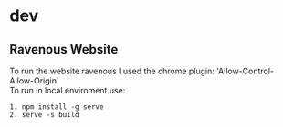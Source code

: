 # dev

## Ravenous Website
To run the website ravenous I used the chrome plugin: 'Allow-Control-Allow-Origin'  
To run in local enviroment use:
```
1. npm install -g serve
2. serve -s build
```
